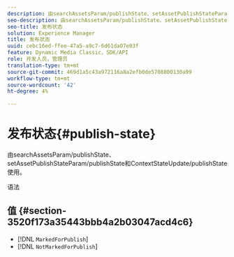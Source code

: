 ```yaml
---
description: 由searchAssetsParam/publishState、setAssetPublishStateParam/publishState和ContextStateUpdate/publishState使用。
seo-description: 由searchAssetsParam/publishState、setAssetPublishStateParam/publishState和ContextStateUpdate/publishState使用。
seo-title: 发布状态
solution: Experience Manager
title: 发布状态
uuid: cebc16ed-ffee-47a5-a9c7-6d61da07e03f
feature: Dynamic Media Classic，SDK/API
role: 开发人员，管理员
translation-type: tm+mt
source-git-commit: 469d1a5c43a972116a8a2efb0de5708800130a99
workflow-type: tm+mt
source-wordcount: '42'
ht-degree: 4%

---
```



# 发布状态{#publish-state}

由searchAssetsParam/publishState、setAssetPublishStateParam/publishState和ContextStateUpdate/publishState使用。

语法

## 值 {#section-3520f173a35443bbb4a2b03047acd4c6}

* [!DNL `MarkedForPublish`]
* [!DNL `NotMarkedForPublish`]

